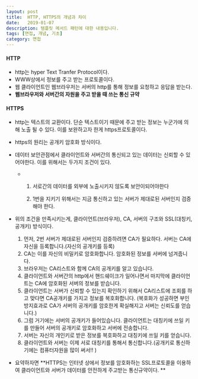 ```yaml
---
layout: post
title:  HTTP, HTTPS의 개념과 차이
date:   2019-01-07
description: 템플릿 메서드 패턴에 대한 내용입니다.
tags: [면접, 개념, 기초]
category: 면접
---
```


#### HTTP

- http는 hyper Text Tranfer Protocol이다.
- WWW상에서 정보를 주고 받는 프로토콜이다.
- 웹 클라이언트인 웹브라우저는 서버의 http를 통해 정보를 요청하고 응답을 받는다.
- **웹브라우저와 서버간의 자원을 주고 받을 때 쓰는 통신 규약**



#### HTTPS

-  http는 텍스트의 교환이다. 단순 텍스트이기 때문에 주고 받는 정보는 누군가에 의해 노출 될 수 있다. 이를 보완하고자 한게 https프로토콜이다. 

- https의 원리는 공개키 암호화 방식이다.

- 데이터 보안관점에서 클라이언트와 서버간의 통신되고 있는 데이터는 신뢰할 수 있어야한다. 이를 위해서는 두가지 조건이 있다. 

  - 1. 서로간의 데이터를 외부에 노출시키지 않도록 보안이되어야한다

    1. 1번을 지키기 위해서는 지금 통신하고 있는 서버가 제대로된 서버인지 검증해야 한다.  

- 위의 조건을 만족시키는게, 클라이언트(브라우저), CA, 서버의 구조와 SSL(대칭키, 공개키) 방식이다. 

  1. 먼저, 2번 서버가 제대로된 서버인지 검증하려면 CA가 필요하다. 서버는 CA에 자신을 등록합니다.(자신의 공개키를 등록) 
  2. CA는 이를 자신의 비밀키로 암호화합니다. 암호화된 정보를 서버에 넘겨줍니다.
  3. 브라우저는 CA리스트와 함께 CA의 공개키를 알고 있습니다. 
  4. 클라이언트와 서버간의 http에서 핸드쉐이크가 일어나면서 마지막에 클라이언트는 CA에 암호화된 서버의 정보를 받습니다.
  5. 클라이언트는 서버가 신뢰할 수 있는지 확인하기 위해서 CA리스트에 조회를 하고 맞다면 CA공개키를 가지고 정보를 복호화합니다. (복호화가 성공하면 부인방지효과로 CA가 서버의 공개키를 암호한게 확실해지고 서버는 신뢰도를 얻습니다.)
  6. 그럼 거기에는 서버의 공개키가 들어있습니다. 클라이언트는 대칭키에 쓰일 키를 만들어  서버의 공개키로 암호화하고 서버에 전송합니다.
  7. 서버는 자신의 개인키로 받은 정보를 복호화하고 대칭키에 쓰일 키를 얻습니다. 
  8. 클라이언트와 서버는 이제 서로 대칭키를 통해서 통신합니다.(공개키로 통신하기에는 컴퓨터자원을 많이 써서!! )

- 요약하자면  **HTTPS는 인터넷 상에서 정보를 암호화하는 SSL프로토콜을 이용하여 클라이언트와 서버가 데이터를 안전하게 주고받는 통신규약이다. **
